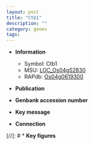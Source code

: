 ```yaml
---
layout: post
title: "Ctb1"
description: ""
category: genes
tags: 
---
```


* **Information**  
    + Symbol: Ctb1  
    + MSU: [LOC_Os04g52830](http://rice.uga.edu/cgi-bin/ORF_infopage.cgi?orf=LOC_Os04g52830)  
    + RAPdb: [Os04g0619300](http://rapdb.dna.affrc.go.jp/viewer/gbrowse_details/irgsp1?name=Os04g0619300)  

* **Publication**  

* **Genbank accession number**  

* **Key message**  

* **Connection**  

[//]: # * **Key figures**  


